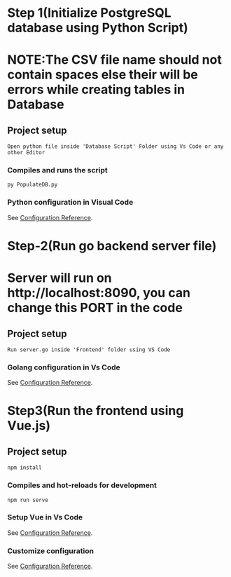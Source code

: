 # Step 1(Initialize PostgreSQL database using Python Script)
# NOTE:The CSV file name should not contain spaces else their will be errors while creating tables in Database

## Project setup
```
Open python file inside 'Database Script' Folder using Vs Code or any other Editor

```

### Compiles and runs the script
```
py PopulateDB.py

```

### Python configuration in Visual Code
See [Configuration Reference](https://code.visualstudio.com/docs/python/python-tutorial).

# Step-2(Run go backend server file)
# Server will run on http://localhost:8090, you can change this PORT in the code
## Project setup
```
Run server.go inside 'Frontend' folder using VS Code
```

### Golang configuration in Vs Code
See [Configuration Reference](https://code.visualstudio.com/docs/languages/go).

# Step3(Run the frontend using Vue.js)

## Project setup
```
npm install
```

### Compiles and hot-reloads for development
```
npm run serve
```
### Setup Vue in Vs Code
See [Configuration Reference](https://code.visualstudio.com/docs/nodejs/vuejs-tutorial).

### Customize configuration
See [Configuration Reference](https://cli.vuejs.org/config/).
